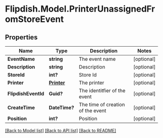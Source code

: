 # Flipdish.Model.PrinterUnassignedFromStoreEvent
## Properties

Name | Type | Description | Notes
------------ | ------------- | ------------- | -------------
**EventName** | **string** | The event name | [optional] 
**Description** | **string** | Description | [optional] 
**StoreId** | **int?** | Store Id | [optional] 
**Printer** | [**Printer**](Printer.md) | The printer | [optional] 
**FlipdishEventId** | **Guid?** | The identitfier of the event | [optional] 
**CreateTime** | **DateTime?** | The time of creation of the event | [optional] 
**Position** | **int?** | Position | [optional] 

[[Back to Model list]](../README.md#documentation-for-models) [[Back to API list]](../README.md#documentation-for-api-endpoints) [[Back to README]](../README.md)

